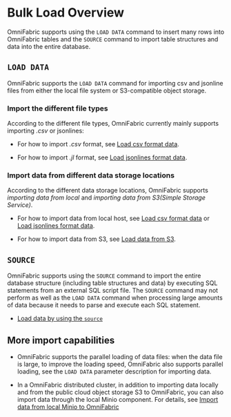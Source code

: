# Bulk Load Overview

OmniFabric supports using the `LOAD DATA` command to insert many rows into OmniFabric tables and the `SOURCE` command to import table structures and data into the entire database.

## `LOAD DATA`

OmniFabric supports the `LOAD DATA` command for importing csv and jsonline files from either the local file system or S3-compatible object storage.

### Import the different file types

According to the different file types, OmniFabric currently mainly supports importing *.csv* or jsonlines:

- For how to import *.csv* format, see [Load csv format data](load-csv.md).

- For how to import *.jl* format, see [Load jsonlines format data](load-jsonline.md).

### Import data from different data storage locations

According to the different data storage locations, OmniFabric supports *importing data from local* and *importing data from S3(Simple Storage Service)*.

- For how to import data from local host, see [Load csv format data](load-csv.md) or [Load jsonlines format data](load-jsonline.md).

- For how to import data from S3, see [Load data from S3](load-s3.md).

## `SOURCE`

OmniFabric supports using the `SOURCE` command to import the entire database structure (including table structures and data) by executing SQL statements from an external SQL script file. The `SOURCE` command may not perform as well as the `LOAD DATA` command when processing large amounts of data because it needs to parse and execute each SQL statement.

- [Load data by using the `source`](using-source.md)

## More import capabilities

- OmniFabric supports the parallel loading of data files: when the data file is large, to improve the loading speed, OmniFabric also supports parallel loading, see the `LOAD DATA` parameter description for importing data.

- In a OmniFabric distributed cluster, in addition to importing data locally and from the public cloud object storage S3 to OmniFabric, you can also import data through the local Minio component. For details, see [Import data from local Minio to OmniFabric](../../../Deploy/import-data-from-minio-to-mo.md)

